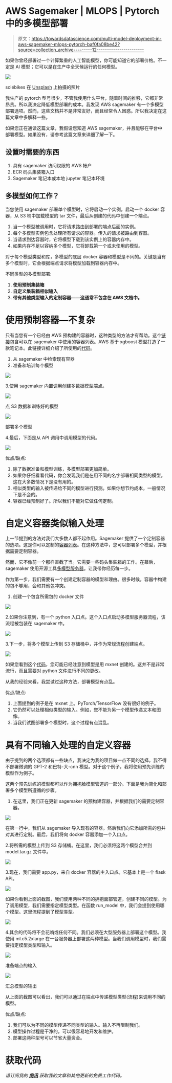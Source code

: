 # AWS Sagemaker | MLOPS | Pytorch 中的多模型部署

> 原文：<https://towardsdatascience.com/multi-model-deployment-in-aws-sagemaker-mlops-pytorch-baf0fa08be42?source=collection_archive---------12----------------------->

如果你曾经部署过一个计算繁重的人工智能模型，你可能知道它的部署价格。不一定是 AI 模型；它可以是在生产中全天候运行的任何模型。

![](img/9863768d6aee59740d819019e74e72fe.png)

solébikes 在 [Unsplash](https://unsplash.com?utm_source=medium&utm_medium=referral) 上拍摄的照片

我生产的 pytorch 型号很少，不管我使用什么平台，随着时间的推移，它都非常昂贵。所以我决定降低模型部署的成本。我发现 AWS sagemaker 有一个多模型部署选项。然而，这些文档并不是非常友好，而且经常令人困惑。所以我决定在这篇文章中多解释一些。

如果您正在通读这篇文章，我假设您知道 AWS sagemaker，并且能够在平台中部署模型。如果没有，请参考这篇文章来详细了解一下。

## 设置时需要的东西

1.  具有 sagemaker 访问权限的 AWS 帐户
2.  ECR 码头集装箱入口
3.  Sagemaker 笔记本或本地 jupyter 笔记本环境

## 多模型如何工作？

当您使用 sagemaker 部署单个模型时，它将启动一个实例，启动一个 docker 容器，从 S3 桶中加载模型的 tar 文件，最后从创建的代码中创建一个端点。

1.  当一个模型被调用时，它将请求路由到部署的端点后面的实例。
2.  每个多模型实例包含处理所有请求的容器。传入的请求被路由到容器。
3.  当请求到达容器时，它将模型下载到该实例上的容器内存中。
4.  如果内存不足以容纳多个模型，它将卸载第一个或未使用的模型。

对于每个模型类型和库，多模型的底层 docker 容器和模型是不同的。关键是当有多个模型时，它会根据端点请求将模型加载到容器内存中。

不同类型的多模型部署:

1.  **使用预制集装箱**
2.  **自定义集装箱相似输入**
3.  **带有其他类型输入的定制容器——这通常不包含在 AWS 文档中。**

# 使用预制容器—不复杂

只有当您有一个已经由 AWS 预构建的容器时，这种类型的方法才有帮助。这个[链接](https://docs.aws.amazon.com/sagemaker/latest/dg/pre-built-containers-frameworks-deep-learning.html)包含可以在 sagemaker 中使用的容器列表。AWS 基于 xgboost 模型打造了一款笔记本。此链接详细介绍了所使用的[代码](https://github.com/aws/amazon-sagemaker-examples/blob/master/advanced_functionality/multi_model_xgboost_home_value/xgboost_multi_model_endpoint_home_value.ipynb)。

1.  从 sagemaker 中检索现有容器
2.  准备和培训每个模型

![](img/dd6bd2d41d683ba21a455506ff8c8c0a.png)

3.使用 sagemaker 内置调用创建多数据模型端点。

![](img/785b8fd9c3c71797c2d9d92feab0dbb9.png)

点 S3 数据和训练好的模型

![](img/c3d755cbe172d6144da40a60749bc2d2.png)

部署多个模型

4.最后，下面是从 API 调用中调用模型的代码。

![](img/d801cafb6f4ac1c26de40508dc7350ef.png)

优点/缺点:

1.  除了数据准备和模型训练，多模型部署更加简单。
2.  如果你仔细看看代码，你会发现我们是在用不同的名字部署相同类型的模型。这在大多数情况下是没有用的。
3.  相似类型的输入被传递给不同的模型进行预测。如果你想节约成本，一般情况下是不会的。
4.  容器已经预制好了。所以我们不能对它做任何定制。

# 自定义容器类似输入处理

上一节提到的方法对我们大多数人都不起作用。Sagemaker 提供了一个定制容器的选项。这是你可以定制的[容器列表](https://github.com/aws/deep-learning-containers/blob/master/available_images.md)。在这种方法中，您可以部署多个模型，并根据需要定制容器。

然而，它不像前一个那样直截了当。它需要一些码头集装箱的工作。在幕后，sagemaker 使用开源工具[多模型服务器](https://github.com/awslabs/multi-model-server)。让我带你经历每一步。

作为第一步，我们需要有一个创建定制容器的模型和理由。很多时候，容器中构建的包不够用，会和其他包冲突。

1.  创建一个包含所需包的 docker 文件

![](img/5b19311de40bc307b477757320f45495.png)

2.如果你注意到，有一个 python 入口点。这个入口点启动多模型服务器流程，该流程被包装在 sagemaker 中。

![](img/aced586c1e98f89e9426b8406c823084.png)

3.下一步，将多个模型上传到 S3 存储桶中，并作为常规流程创建端点。

![](img/1219ed4fdfa38a4a04c434e6a184e4f7.png)

如果您看到这个[代码](https://github.com/aws/amazon-sagemaker-examples/blob/master/advanced_functionality/multi_model_bring_your_own/multi_model_endpoint_bring_your_own.ipynb)，您可能已经注意到模型是用 mxnet 创建的。这并不是非常流行，而且需要对 python 文件进行不同的更改。

从我的经验来看，我尝试过这种方法，部署模型有点乱。

优点/缺点:

1.  上面提到的例子是在 mxnet 上。PyTorch/TensorFlow 没有很好的例子。
2.  它仍然可以处理相似类型的输入。例如，您不能为另一个模型传递文本和图像。
3.  当我们试图部署多个模型时，这个过程有点混乱。

# 具有不同输入处理的自定义容器

由于提到的两个选项都有一些缺点，我决定为我的项目做一点不同的选择。我不得不部署微调的 GPT-2 和巴特-大-cnn 模型。对于这个例子，我将使用预先训练的模型作为例子。

这两个预先训练的模型都可以作为拥抱脸模型管道的一部分。下面是我为简化和部署多个模型所遵循的步骤。

1.  在这里，我们正在更新 sagemaker 的预构建容器，并根据我们的需要定制容器。

![](img/6206544e8137eddab31823ed56e3c7aa.png)

在第一行中，我们从 sagemaker 导入现有的容器。然后我们向它添加所需的包并对其进行定制。最后，我们将向 docker 容器添加一个入口点。

2.将所需的模型上传到 S3 存储桶。在这里，我们必须将这两个模型合并到 model.tar.gz 文件中。

![](img/23e2c4801d4639d6ce6c55bc4a58ac59.png)

3.现在，我们需要 app.py，来自 docker 容器的主入口点。它基本上是一个 flask API。

![](img/5d613d7529d4467bbd0e587f1743f36b.png)

如果你看到上面的截图，我们使用两种不同的拥抱面部管道，创建不同的模型。为了调用模型，我们需要指定模型类型。在函数 run_model 中，我们会提到使用哪个模型。这里流程提到了模型类型。

![](img/a1c4d53acc517d39dd0723a463e9e033.png)

4.其余的代码将不会花哨或任何不同。我们必须在大型服务器上部署这个模型。我使用 ml.c5.2xlarge 在一台服务器上部署这两种模型。当我们调用模型时，我们需要指定模型类型和输入。

![](img/47115c0821a6b6ce36fc76fbda7066db.png)

准备端点的输入

![](img/fc7f612f35169bf5f10ac66a1e20075e.png)

汇总模型的输出

从上面的截图可以看出，我们可以通过在端点中传递模型类型(流程)来调用不同的模型。

优点/缺点:

1.  我们可以为不同的模型传递不同类型的输入。输入不再限制我们。
2.  模型操作过程是干净的，可以很容易地开发和维护。
3.  部署这两种型号可以节省大量资金。

# 获取代码

*请订阅我的* [***简讯***](https://makemoneywithcode.substack.com/welcome) *获取我的文章和其他更新的免费工作代码。*